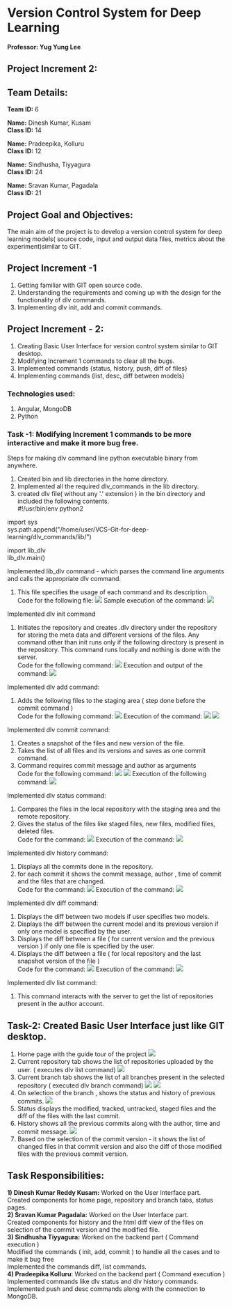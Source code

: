 # Version Control System for Deep Learning

**Professor: Yug Yung Lee**

## Project Increment 2:

## Team Details:

**Team ID:** 6

**Name:** Dinesh Kumar, Kusam   
**Class ID:** 14

**Name:** Pradeepika, Kolluru   
**Class ID:** 12

**Name:** Sindhusha, Tiyyagura   
**Class ID:** 24

**Name:** Sravan Kumar, Pagadala   
**Class ID:** 21

## Project Goal and Objectives:
The main aim of the project is to develop a version control system for deep learning models( source code, input and output data files, metrics about the experiment)similar to GIT.

## Project Increment -1
1) Getting familiar with GIT open source code.
2) Understanding the requirements and coming up with the design for the functionality of dlv commands. 
3) Implementing dlv init, add and commit commands.

## Project Increment - 2:
1) Creating Basic User Interface for version control system similar to GIT desktop.
2) Modifying Increment 1 commands to clear all the bugs.
3) Implemented commands {status, history, push, diff of files}
4) Implementing commands {list, desc, diff between models}

### Technologies used:
1) Angular, MongoDB 
2) Python 

### Task -1: Modifying Increment 1 commands to be more interactive and make it more bug free.
Steps for making dlv command line python executable binary from anywhere.
1) Created bin and lib directories in the home directory.
2) Implemented all the required dlv_commands in the lib directory.
3) created dlv file( without any '.' extension ) in the bin directory and included the following contents.    
#!/usr/bin/env python2    

import sys    
sys.path.append("/home/user/VCS-Git-for-deep-learning/dlv_commands/lib/")    

import lib_dlv    
lib_dlv.main()    

Implemented lib_dlv command - which parses the command line arguments and calls the appropriate dlv command.    
1) This file specifies the usage of each command and its description.     
Code for the  following file:
![](https://github.com/sindhusha-t/VCS-Git-for-deep-learning/raw/sindhusha/Screenshots/lib_dlv%20code.PNG)
Sample execution of the command:
![](https://github.com/sindhusha-t/VCS-Git-for-deep-learning/raw/sindhusha/Screenshots/lib_dlv%20exec.PNG)

Implemented dlv init command
1) Initiates the repository and creates .dlv directory under the repository for storing the meta data and different versions of the files.
Any command other than init runs only if the following directory is present in the repository.
This command runs locally and nothing is done with the server.    
Code for the following command:
![](https://github.com/sindhusha-t/VCS-Git-for-deep-learning/raw/sindhusha/Screenshots/init%20code.PNG)
Execution and output of the command:
![](https://github.com/sindhusha-t/VCS-Git-for-deep-learning/raw/sindhusha/Screenshots/init%20exec.PNG)

Implemented dlv add command:
1) Adds the following files to the staging area ( step done before the commit command )     
Code for the following command:
![](https://github.com/sindhusha-t/VCS-Git-for-deep-learning/raw/sindhusha/Screenshots/add%20code.PNG)
Execution of the command:
![](https://github.com/sindhusha-t/VCS-Git-for-deep-learning/raw/sindhusha/Screenshots/add%20exec%20-1.PNG)
![](https://github.com/sindhusha-t/VCS-Git-for-deep-learning/raw/sindhusha/Screenshots/add%20exec%20-2.PNG)

Implemented dlv commit command:
1) Creates a snapshot of the files and new version of the file.
2) Takes the list of all files and its versions and saves as one commit command.
3) Command requires commit message and author as arguments    
Code for the following command:
![](https://github.com/sindhusha-t/VCS-Git-for-deep-learning/raw/sindhusha/Screenshots/commit%20code%201.PNG)
![](https://github.com/sindhusha-t/VCS-Git-for-deep-learning/raw/sindhusha/Screenshots/commit%20code%202.PNG)
Execution of the following command:
![](https://github.com/sindhusha-t/VCS-Git-for-deep-learning/raw/sindhusha/Screenshots/commit%20exec.PNG)

Implemented dlv status command:
1) Compares the files in the local repository with the staging area and the remote repository. 
2) Gives the status of the files like staged files, new files, modified files, deleted files.    
Code for the command:
![](https://github.com/sindhusha-t/VCS-Git-for-deep-learning/raw/sindhusha/Screenshots/status%20code.PNG)
Execution of the command:
![](https://github.com/sindhusha-t/VCS-Git-for-deep-learning/raw/sindhusha/Screenshots/status%20exec.PNG)

Implemented dlv history command:
1) Displays all the commits done in the repository.
2) for each commit it shows the commit message, author , time of commit and the files that are changed.   
Code for the command:
![](https://github.com/sindhusha-t/VCS-Git-for-deep-learning/raw/sindhusha/Screenshots/history%20code.PNG)
Execution of the command:
![](https://github.com/sindhusha-t/VCS-Git-for-deep-learning/raw/sindhusha/Screenshots/history%20exec.PNG)

Implemented dlv diff command:
1) Displays the diff between two models if user specifies two models.
2) Displays the diff between the current model and its previous version if only one model is specified by the user.
3) Displays the diff between a file ( for current version and the previous version ) if only one file is specified by the user.
4) Displays the diff between a file ( for local repository and the last snapshot version of the file )     
Code for the command:
![](https://github.com/sindhusha-t/VCS-Git-for-deep-learning/raw/sindhusha/Screenshots/diff%20code.PNG)
Execution of the command:
![](https://github.com/sindhusha-t/VCS-Git-for-deep-learning/raw/sindhusha/Screenshots/diff%20exec.PNG)

Implemented dlv list command:
1) This command interacts with the server to get the list of repositories present in the author account.    

## Task-2: Created Basic User Interface just like GIT desktop.
1) Home page with the guide tour of the project 
![](https://github.com/sindhusha-t/VCS-Git-for-deep-learning/raw/sindhusha/Screenshots/Home%20UI.jpeg)
2) Current repository tab shows the list of repositories uploaded by the user. ( executes dlv list command)
![](https://github.com/sindhusha-t/VCS-Git-for-deep-learning/raw/sindhusha/Screenshots/repositories%20UI.jpeg)
3) Current branch tab shows the list of all branches present in the selected repository ( executed dlv branch command)
![](https://github.com/sindhusha-t/VCS-Git-for-deep-learning/raw/sindhusha/Screenshots/tour%20guide%20%20UI.jpeg)
![](https://github.com/sindhusha-t/VCS-Git-for-deep-learning/raw/sindhusha/Screenshots/tour%20guide%20UI%202.jpeg)
4) On selection of the branch , shows the status and history of previous commits.
![](https://github.com/sindhusha-t/VCS-Git-for-deep-learning/raw/sindhusha/Screenshots/status%20UI.jpeg)
5) Status displays the modified, tracked, untracked, staged files and the diff of the files with the last commit.
6) History shows all the previous commits along with the author, time and commit message.
![](https://github.com/sindhusha-t/VCS-Git-for-deep-learning/raw/sindhusha/Screenshots/history%20UI.jpeg)
7) Based on the selection of the commit version - it shows the list of changed files in that commit version and also the diff of those modified files with the previous commit version.

## Task Responsibilities:   
**1) Dinesh Kumar Reddy Kusam:** Worked on the User Interface part.    
Created components for  home page, repository and branch tabs, status pages.   
**2) Sravan Kumar Pagadala:** Worked on the User Interface part.   
Created components for history and the html diff view of the files on selection of the commit version and the modified file.   
**3) Sindhusha Tiyyagura:** Worked on the backend part ( Command execution )    
Modified the commands ( init, add, commit ) to handle all the cases and to make it bug free    
Implemented the commands diff, list commands.   
**4) Pradeepika Kolluru**: Worked on the backend part ( Command execution )    
Implemented commands like dlv status and dlv history commands.   
Implemented push and desc commands along with the connection to MongoDB.    
